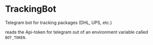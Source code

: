 # TrackingBot
Telegram bot for tracking packages (DHL, UPS, etc.)

reads the Api-token for telegram out of an environment variable called `BOT_TOKEN`.

